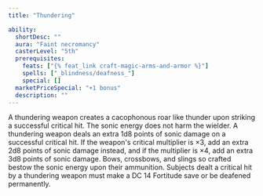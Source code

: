 ```yaml
---
title: "Thundering"

ability:
  shortDesc: ""
  aura: "Faint necromancy"
  casterLevel: "5th"
  prerequisites:
    feats: ["{% feat_link craft-magic-arms-and-armor %}"]
    spells: ["_blindness/deafness_"]
    special: []
  marketPriceSpecial: "+1 bonus"
  description: ""
---
```

A thundering weapon creates a cacophonous roar like thunder upon striking a successful critical hit. The sonic energy does not harm the wielder. A thundering weapon deals an extra 1d8 points of sonic damage on a successful critical hit. If the weapon's critical multiplier is &times;3, add an extra 2d8 points of sonic damage instead, and if the multiplier is &times;4, add an extra 3d8 points of sonic damage. Bows, crossbows, and slings so crafted bestow the sonic energy upon their ammunition. Subjects dealt a critical hit by a thundering weapon must make a DC 14 Fortitude save or be deafened permanently.


